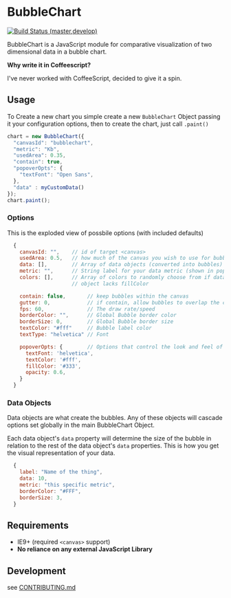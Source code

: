 # BubbleChart

[![Build Status (master,develop)](https://travis-ci.org/jondavidjohn/bubblechart.png?branch=master,develop)](https://travis-ci.org/jondavidjohn/bubblechart)

BubbleChart is a JavaScript module for comparative visualization of two dimensional data in a bubble chart.

**Why write it in Coffeescript?**

I've never worked with CoffeeScript, decided to give it a spin.

## Usage

To Create a new chart you simple create a new `BubbleChart` Object passing it
your configuration options, then to create the chart, just call `.paint()`

```js
chart = new BubbleChart({
  "canvasId": "bubblechart",
  "metric": "Kb",
  "usedArea": 0.35,
  "contain": true,
  "popoverOpts": {
    "textFont": "Open Sans",
  },
  "data" : myCustomData()
});
chart.paint();
```

### Options

This is the exploded view of possbile options (with included defaults)

```js
  {
    canvasId: "",    // id of target <canvas>
    usedArea: 0.5,   // how much of the canvas you wish to use for bubbles
    data: [],        // Array of data objects (converted into bubbles)
    metric: "",      // String label for your data metric (shown in popover)
    colors: [],      // Array of colors to randomly choose from if data
                     // object lacks fillColor

    contain: false,       // keep bubbles within the canvas
    gutter: 0,            // if contain, allow bubbles to overlap the canvas border this much
    fps: 60,              // The draw rate/speed
    borderColor: "",      // Global Bubble border color
    borderSize: 0,        // Global Bubble border size
    textColor: "#fff"     // Bubble label color
    textType: "helvetica" // Font

    popoverOpts: {        // Options that control the look and feel of the hover popover
      textFont: 'helvetica',
      textColor: '#fff',
      fillColor: '#333',
      opacity: 0.6,
    }
  }
```

### Data Objects

Data objects are what create the bubbles.  Any of these objects will cascade
options set globally in the main BubbleChart Object.

Each data object's `data` property will determine the size of the bubble in
relation to the rest of the data object's `data` properties.  This is how you
get the visual representation of your data.

```js
  {
    label: "Name of the thing",
    data: 10,
    metric: "this specific metric",
    borderColor: "#FFF",
    borderSize: 3,
  }
```

## Requirements

  - IE9+ (required `<canvas>` support)
  - **No reliance on any external JavaScript Library**

## Development

see [CONTRIBUTING.md](https://github.com/jondavidjohn/bubblechart/edit/develop/CONTRIBUTING.md)

